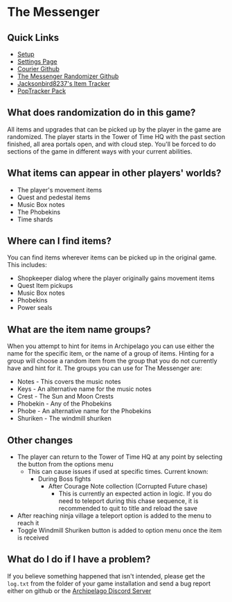 # The Messenger

## Quick Links
- [Setup](../../../../games/The%20Messenger/setup/en)
- [Settings Page](../../../../games/The%20Messenger/player-settings)
- [Courier Github](https://github.com/Brokemia/Courier)
- [The Messenger Randomizer Github](https://github.com/minous27/TheMessengerRandomizerMod)
- [Jacksonbird8237's Item Tracker](https://github.com/Jacksonbird8237/TheMessengerItemTracker)
- [PopTracker Pack](https://github.com/alwaysintreble/TheMessengerTrackPack)

## What does randomization do in this game?

All items and upgrades that can be picked up by the player in the game are
randomized. The player starts in the Tower of Time HQ with the past section
finished, all area portals open, and with cloud step. You'll be forced to do
sections of the game in different ways with your current abilities.

## What items can appear in other players' worlds?

* The player's movement items
* Quest and pedestal items
* Music Box notes
* The Phobekins
* Time shards

## Where can I find items?

You can find items wherever items can be picked up in the original game. This
includes:
* Shopkeeper dialog where the player originally gains movement items
* Quest Item pickups
* Music Box notes
* Phobekins
* Power seals

## What are the item name groups?

When you attempt to hint for items in Archipelago you can use either the name
for the specific item, or the name of a group of items. Hinting for a group
will choose a random item from the group that you do not currently have and hint
for it. The groups you can use for The Messenger are:
* Notes - This covers the music notes
* Keys - An alternative name for the music notes
* Crest - The Sun and Moon Crests
* Phobekin - Any of the Phobekins
* Phobe - An alternative name for the Phobekins
* Shuriken - The windmill shuriken

## Other changes

* The player can return to the Tower of Time HQ at any point by selecting the
button from the options menu
    * This can cause issues if used at specific times. Current known:
        * During Boss fights
          * After Courage Note collection (Corrupted Future chase)
              * This is currently an expected action in logic. If you do need to teleport
during this chase sequence, it is recommended to quit to title and reload the save
* After reaching ninja village a teleport option is added to the menu to reach it
* Toggle Windmill Shuriken button is added to option menu once the item is received

## What do I do if I have a problem?

If you believe something happened that isn't intended, please get the `log.txt`
from the folder of your game installation and send a bug report either on github
or the [Archipelago Discord Server](http://archipelago.gg/discord)
